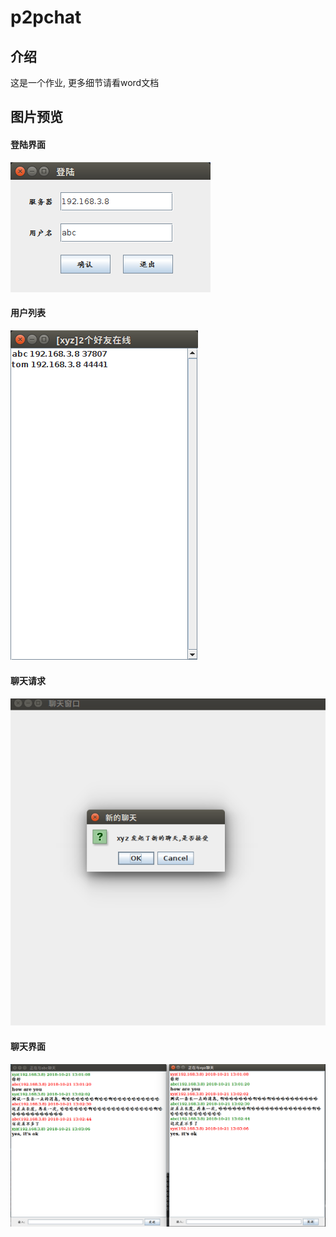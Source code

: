 # p2pchat

## 介绍
这是一个作业, 更多细节请看word文档

## 图片预览

#### 登陆界面

![](https://raw.githubusercontent.com/xanarry/p2pchat/master/login.png)

#### 用户列表

![](https://raw.githubusercontent.com/xanarry/p2pchat/master/userList.png)

#### 聊天请求

![](https://raw.githubusercontent.com/xanarry/p2pchat/master/chatRequest.png)

#### 聊天界面

![](https://raw.githubusercontent.com/xanarry/p2pchat/master/chat.png)
